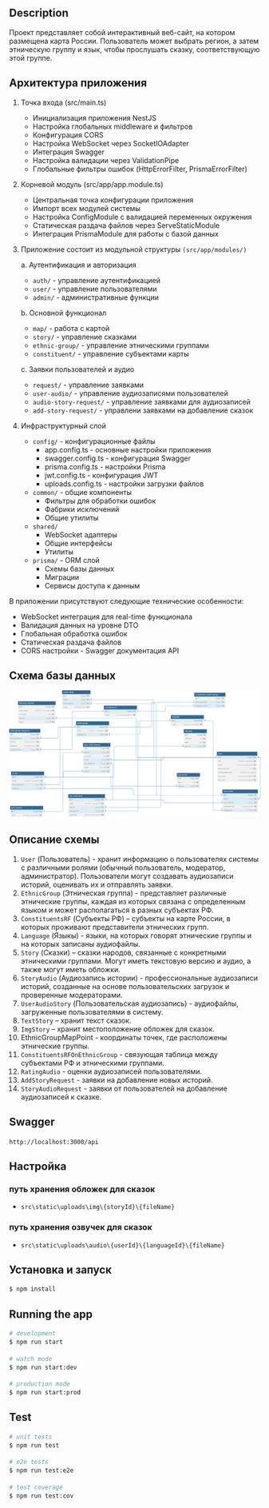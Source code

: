 ## Description

Проект представляет собой интерактивный веб-сайт, на котором размещена карта России. Пользователь может выбрать регион, а затем этническую группу и язык, чтобы прослушать сказку, соответствующую этой группе.

## Архитектура приложения

1. Точка входа (src/main.ts)
   - Инициализация приложения NestJS
   - Настройка глобальных middleware и фильтров
   - Конфигурация CORS
   - Настройка WebSocket через SocketIOAdapter
   - Интеграция Swagger
   - Настройка валидации через ValidationPipe
   - Глобальные фильтры ошибок (HttpErrorFilter, PrismaErrorFilter)
2. Корневой модуль (src/app/app.module.ts)

   - Центральная точка конфигурации приложения
   - Импорт всех модулей системы
   - Настройка ConfigModule с валидацией переменных окружения
   - Статическая раздача файлов через ServeStaticModule
   - Интеграция PrismaModule для работы с базой данных

3. Приложение состоит из модульной структуры `(src/app/modules/)`

   a. Аутентификация и авторизация

   - `auth/` - управление аутентификацией
   - `user/` - управление пользователями
   - `admin/` - административные функции

   b. Основной функционал

   - `map/` - работа с картой
   - `story/` - управление сказками
   - `ethnic-group/` - управление этническими группами
   - `constituent/` - управление субъектами карты

   c. Заявки пользователей и аудио

   - `request/` - управление заявками
   - `user-audio/` - управление аудиозаписями пользователей
   - `audio-story-request/` - управление заявками для аудиозаписей
   - `add-story-request/` - управлени заявками на добавление сказок

4. Инфраструктурный слой
   - `config/` - конфигурационные файлы
     - app.config.ts - основные настройки приложения
     - swagger.config.ts - конфигурация Swagger
     - prisma.config.ts - настройки Prisma
     - jwt.config.ts - конфигурация JWT
     - uploads.config.ts - настройки загрузки файлов
   - `common/` - общие компоненты
     - Фильтры для обработки ошибок
     - Фабрики исключений
     - Общие утилиты
   - `shared/`
     - WebSocket адаптеры
     - Общие интерфейсы
     - Утилиты
   - `prisma/` - ORM слой
     - Схемы базы данных
     - Миграции
     - Сервисы доступа к данным

В приложении присутствуют следующие технические особенности:

- WebSocket интеграция для real-time функционала
- Валидация данных на уровне DTO
- Глобальная обработка ошибок
- Статическая раздача файлов
- CORS настройки - Swagger документация API

## Схема базы данных

![interactive_map_db.svg](./diagrams/interactive_Map_schema.svg)

## Описание схемы

1. `User` (Пользователь) - хранит информацию о пользователях системы с различными ролями (обычный пользователь, модератор, администратор). Пользователи могут создавать аудиозаписи историй, оценивать их и отправлять заявки.
2. `EthnicGroup` (Этническая группа) - представляет различные этнические группы, каждая из которых связана с определенным языком и может располагаться в разных субъектах РФ.
3. `ConstituentsRF` (Субъекты РФ) – субъекты на карте России, в которых проживают представители этнических групп.
4. `Language` (Языкы) - языки, на которых говорят этнические группы и на которых записаны аудиофайлы.
5. `Story` (Сказки) – сказки народов, связанные с конкретными этническими группами. Могут иметь текстовую версию и аудио, а также могут иметь обложки.
6. `StoryAudio` (Аудиозапись истории) - профессиональные аудиозаписи историй, созданные на основе пользовательских загрузок и проверенные модераторами.
7. `UserAudioStory` (Пользовательская аудиозапись) - аудиофайлы, загруженные пользователями в систему.
8. `TextStory` – хранит текст сказок.
9. `ImgStory` – хранит местоположение обложек для сказок.
10. EthnicGroupMapPoint - координаты точек, где расположены этнические группы.
11. `ConstituentsRFOnEthnicGroup` - связующая таблица между субъектами РФ и этническими группами.
12. `RatingAudio` - оценки аудиозаписей пользователями.
13. `AddStoryRequest` - заявки на добавление новых историй.
14. `StoryAudioRequest` - заявки от пользователей на добавление аудиозаписей к сказке.

## Swagger

`http://localhost:3000/api`

## Настройка

### путь хранения обложек для сказок

- `src\static\uploads\img\{storyId}\{fileName}`

### путь хранения озвучек для сказок

- `src\static\uploads\audio\{userId}\{languageId}\{fileName}`

## Установка и запуск

```bash
$ npm install
```

## Running the app

```bash
# development
$ npm run start

# watch mode
$ npm run start:dev

# production mode
$ npm run start:prod
```

## Test

```bash
# unit tests
$ npm run test

# e2e tests
$ npm run test:e2e

# test coverage
$ npm run test:cov
```
